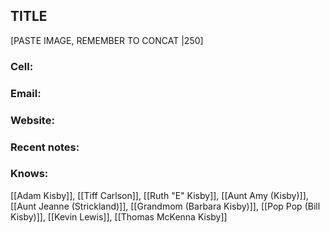 ## TITLE

[PASTE IMAGE, REMEMBER TO CONCAT |250]

### Cell: 
### Email: 
### Website: 

### Recent notes:


### Knows:
[[Adam Kisby]], [[Tiff Carlson]], [[Ruth "E" Kisby]], [[Aunt Amy (Kisby)]], [[Aunt Jeanne (Strickland)]], [[Grandmom (Barbara Kisby)]], [[Pop Pop (Bill Kisby)]], [[Kevin Lewis]], [[Thomas McKenna Kisby]]